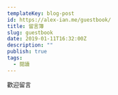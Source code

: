 ```yaml
---
templateKey: blog-post
id: https://alex-ian.me/guestbook/
title: 留言簿
slug: guestbook
date: 2019-01-11T16:32:00Z
description: ""
publish: true
tags:
  - 閱讀
---
```


歡迎留言
